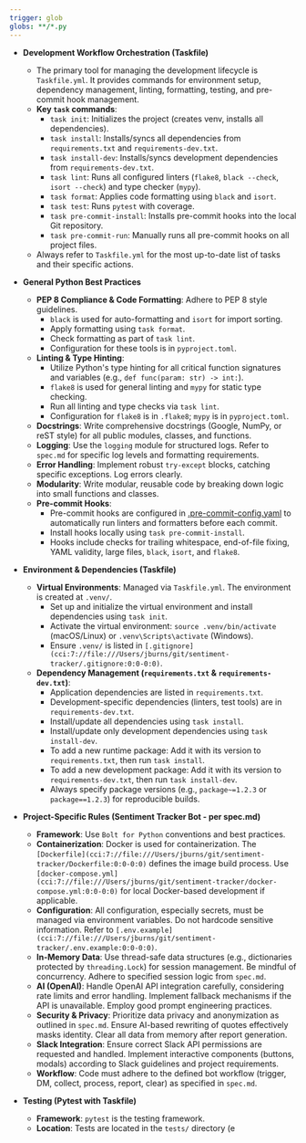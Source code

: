 ```yaml
---
trigger: glob
globs: **/*.py
---
```


- **Development Workflow Orchestration (Taskfile)**
  - The primary tool for managing the development lifecycle is `Taskfile.yml`. It provides commands for environment setup, dependency management, linting, formatting, testing, and pre-commit hook management.
  - **Key `task` commands**:
    - `task init`: Initializes the project (creates venv, installs all dependencies).
    - `task install`: Installs/syncs all dependencies from `requirements.txt` and `requirements-dev.txt`.
    - `task install-dev`: Installs/syncs development dependencies from `requirements-dev.txt`.
    - `task lint`: Runs all configured linters (`flake8`, `black --check`, `isort --check`) and type checker (`mypy`).
    - `task format`: Applies code formatting using `black` and `isort`.
    - `task test`: Runs `pytest` with coverage.
    - `task pre-commit-install`: Installs pre-commit hooks into the local Git repository.
    - `task pre-commit-run`: Manually runs all pre-commit hooks on all project files.
  - Always refer to `Taskfile.yml` for the most up-to-date list of tasks and their specific actions.

- **General Python Best Practices**
  - **PEP 8 Compliance & Code Formatting**: Adhere to PEP 8 style guidelines.
    - `black` is used for auto-formatting and `isort` for import sorting.
    - Apply formatting using `task format`.
    - Check formatting as part of `task lint`.
    - Configuration for these tools is in `pyproject.toml`.
  - **Linting & Type Hinting**:
    - Utilize Python's type hinting for all critical function signatures and variables (e.g., `def func(param: str) -> int:`).
    - `flake8` is used for general linting and `mypy` for static type checking.
    - Run all linting and type checks via `task lint`.
    - Configuration for `flake8` is in `.flake8`; `mypy` is in `pyproject.toml`.
  - **Docstrings**: Write comprehensive docstrings (Google, NumPy, or reST style) for all public modules, classes, and functions.
  - **Logging**: Use the `logging` module for structured logs. Refer to `spec.md` for specific log levels and formatting requirements.
  - **Error Handling**: Implement robust `try-except` blocks, catching specific exceptions. Log errors clearly.
  - **Modularity**: Write modular, reusable code by breaking down logic into small functions and classes.
  - **Pre-commit Hooks**:
    - Pre-commit hooks are configured in [.pre-commit-config.yaml](cci:7://file:///Users/jburns/git/sentiment-tracker/.pre-commit-config.yaml:0:0-0:0) to automatically run linters and formatters before each commit.
    - Install hooks locally using `task pre-commit-install`.
    - Hooks include checks for trailing whitespace, end-of-file fixing, YAML validity, large files, `black`, `isort`, and `flake8`.

- **Environment & Dependencies (Taskfile)**
  - **Virtual Environments**: Managed via `Taskfile.yml`. The environment is created at `.venv/`.
    - Set up and initialize the virtual environment and install dependencies using `task init`.
    - Activate the virtual environment: `source .venv/bin/activate` (macOS/Linux) or `.venv\Scripts\activate` (Windows).
    - Ensure `.venv/` is listed in `[.gitignore](cci:7://file:///Users/jburns/git/sentiment-tracker/.gitignore:0:0-0:0)`.
  - **Dependency Management (`requirements.txt` & `requirements-dev.txt`)**:
    - Application dependencies are listed in `requirements.txt`.
    - Development-specific dependencies (linters, test tools) are in `requirements-dev.txt`.
    - Install/update all dependencies using `task install`.
    - Install/update only development dependencies using `task install-dev`.
    - To add a new runtime package: Add it with its version to `requirements.txt`, then run `task install`.
    - To add a new development package: Add it with its version to `requirements-dev.txt`, then run `task install-dev`.
    - Always specify package versions (e.g., `package~=1.2.3` or `package==1.2.3`) for reproducible builds.

- **Project-Specific Rules (Sentiment Tracker Bot - per spec.md)**
  - **Framework**: Use `Bolt for Python` conventions and best practices.
  - **Containerization**: Docker is used for containerization. The `[Dockerfile](cci:7://file:///Users/jburns/git/sentiment-tracker/Dockerfile:0:0-0:0)` defines the image build process. Use `[docker-compose.yml](cci:7://file:///Users/jburns/git/sentiment-tracker/docker-compose.yml:0:0-0:0)` for local Docker-based development if applicable.
  - **Configuration**: All configuration, especially secrets, must be managed via environment variables. Do not hardcode sensitive information. Refer to `[.env.example](cci:7://file:///Users/jburns/git/sentiment-tracker/.env.example:0:0-0:0)`.
  - **In-Memory Data**: Use thread-safe data structures (e.g., dictionaries protected by `threading.Lock`) for session management. Be mindful of concurrency. Adhere to specified session logic from `spec.md`.
  - **AI (OpenAI)**: Handle OpenAI API integration carefully, considering rate limits and error handling. Implement fallback mechanisms if the API is unavailable. Employ good prompt engineering practices.
  - **Security & Privacy**: Prioritize data privacy and anonymization as outlined in `spec.md`. Ensure AI-based rewriting of quotes effectively masks identity. Clear all data from memory after report generation.
  - **Slack Integration**: Ensure correct Slack API permissions are requested and handled. Implement interactive components (buttons, modals) according to Slack guidelines and project requirements.
  - **Workflow**: Code must adhere to the defined bot workflow (trigger, DM, collect, process, report, clear) as specified in `spec.md`.

- **Testing (Pytest with Taskfile)**
  - **Framework**: `pytest` is the testing framework.
  - **Location**: Tests are located in the `tests/` directory (e
